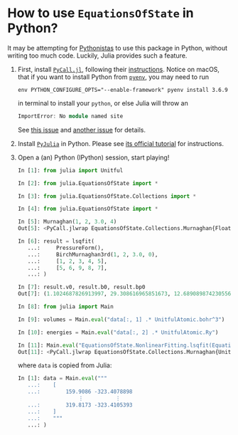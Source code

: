 # How to use `EquationsOfState` in Python?

It may be attempting for [Pythonistas](https://en.wiktionary.org/wiki/Pythonista)
to use this package in Python, without
writing too much code. Luckily, Julia provides such a feature.

1. First, install [`PyCall.jl`](https://github.com/JuliaPy/PyCall.jl), following their [instructions](https://github.com/JuliaPy/PyCall.jl/blob/master/README.md). Notice on macOS, that if you want to install Python from [`pyenv`](https://github.com/pyenv/pyenv), you may need to run

   ```shell
   env PYTHON_CONFIGURE_OPTS="--enable-framework" pyenv install 3.6.9
   ```

   in terminal to install your `python`, or else Julia will throw an

   ```julia
   ImportError: No module named site
   ```

   See [this issue](https://github.com/JuliaPy/PyCall.jl/issues/122) and [another issue](https://github.com/JuliaPy/PyCall.jl/issues/597) for details.

2. Install [`PyJulia`](https://pyjulia.readthedocs.io/en/stable/index.html) in Python. Please see [its official tutorial](https://pyjulia.readthedocs.io/en/stable/installation.html#step-2-install-pyjulia) for instructions.

3. Open a (an) Python (IPython) session, start playing!

   ```python
   In [1]: from julia import Unitful

   In [2]: from julia.EquationsOfState import *

   In [3]: from julia.EquationsOfState.Collections import *

   In [4]: from julia.EquationsOfState import *

   In [5]: Murnaghan(1, 2, 3.0, 4)
   Out[5]: <PyCall.jlwrap EquationsOfState.Collections.Murnaghan{Float64}(1.0, 2.0, 3.0, 4.0)>

   In [6]: result = lsqfit(
      ...:     PressureForm(),
      ...:     BirchMurnaghan3rd(1, 2, 3.0, 0),
      ...:     [1, 2, 3, 4, 5],
      ...:     [5, 6, 9, 8, 7],
      ...: )

   In [7]: result.v0, result.b0, result.bp0
   Out[7]: (1.1024687826913997, 29.308616965851673, 12.689089874230556)

   In [8]: from julia import Main

   In [9]: volumes = Main.eval("data[:, 1] .* UnitfulAtomic.bohr^3")

   In [10]: energies = Main.eval("data[:, 2] .* UnitfulAtomic.Ry")

   In [11]: Main.eval("EquationsOfState.NonlinearFitting.lsqfit(EquationsOfState.EnergyForm(), EquationsOfState.Collections.Murnaghan(224.445371 * UnitfulAtomic.bohr^3, 9.164446 * Unitful.GPa, 3.752432, -161.708856 * UnitfulAtomic.hartree), volumes, energies)")
   Out[11]: <PyCall.jlwrap EquationsOfState.Collections.Murnaghan{Unitful.Quantity{Float64,D,U} where U where D}(224.5018173532159 a₀^3, 8.896845579229117 GPa, 3.7238388137735674, -161.70884303138902 Eₕ)>
   ```

   where `data` is copied from Julia:

   ```python
   In [1]: data = Main.eval("""
      ...:    [
      ...:        159.9086 -323.4078898
                      ⋮          ⋮
      ...:        319.8173 -323.4105393
      ...:    ]
      ...:    """
      ...: )
   ```
